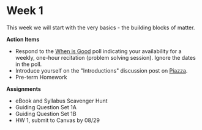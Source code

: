 # Week 1


This week we will start with the very basics - the building blocks of matter.  

**Action Items**
- Respond to the [When is Good](http://whenisgood.net/z7tj85x) poll indicating your availability for a weekly, one-hour recitation (problem solving session).  Ignore the dates in the poll.
- Introduce yourself on the "Introductions" discussion post on [Piazza](https://psu.instructure.com/courses/1866869/external_tools/195053).
- Pre-term Homework

**Assignments**
 
- eBook and Syllabus Scavenger Hunt
- Guiding Question Set 1A 
- Guiding Question Set 1B
- HW 1, submit to Canvas by 08/29





